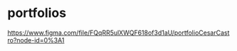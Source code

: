 # portfolios
<!-- Link Figma -->
https://www.figma.com/file/FQqRR5ulXWQF618of3d1aU/portfolioCesarCastro?node-id=0%3A1
